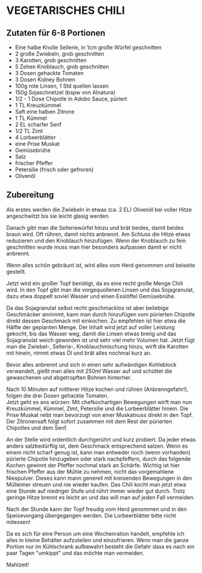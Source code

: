 # VEGETARISCHES CHILI

## Zutaten für 6-8 Portionen
- Eine halbe Knolle Sellerie, in 1cm große Würfel geschnitten
- 2 große Zwiebeln, grob geschnitten
- 3 Karotten, grob geschnitten
- 5 Zehen Knoblauch, grob geschnitten
- 3 Dosen gehackte Tomaten
- 3 Dosen Kidney Bohnen
- 100g rote Linsen, 1 Std quellen lassen
- 150g Sojaschnetzel (bspw von Alnatura)
- 1/2 - 1 Dose Chipotle in Adobo Sauce, püriert
- 1 TL Kreuzkümmel
- Saft eine halben Zitrone
- 1 TL Kümmel
- 2 EL scharfer Senf
- 1/2 TL Zimt
- 4 Lorbeerblätter
- eine Prise Muskat
- Gemüsebrühe
- Salz
- frischer Pfeffer
- Petersilie (frisch oder gefroren)
- Olivenöl

## Zubereitung
Als erstes werden die Zwiebeln in etwas (ca. 2 EL) Olivenöl bei 
voller Hitze angeschwitzt bis sie leicht glasig werden. 
 
Danach gibt man die Selleriewürfel hinzu und brät beides, damit beides braun wird. Oft rühren, damit nichts anbrennt. Am Schluss die Hitze etwas reduzieren und den Knoblauch hinzufügen. Wenn der Knoblauch zu fein geschnitten wurde muss man hier besonders aufpassen damit er nicht anbrennt.
 
Wenn alles schön gebräunt ist, wird alles vom Herd genommen und beiseite gestellt.

Jetzt wird ein großer Topf benötigt, da es eine recht große Menge Chili wird. In den Topf gibt man die vorgequollenen Linsen und das Sojagranulat, dazu etwa doppelt soviel Wasser und einen Esslöffel Gemüsebrühe. 
 
Da das Sojagranulat selbst recht geschmacklos ist aber beliebige Geschmäcker annimmt, kann man durch hinzufügen vom pürierten Chipotle direkt dessen Geschmack mit einkochen.
Zu empfehlen ist hier etwa die Hälfte der geplanten Menge.
Der Inhalt wird jetzt auf voller Leistung gekocht, bis das Wasser weg, damit die Linsen etwas breiig und das Sojagranulat weich geworden ist und sehr viel mehr Volumen hat.
Jetzt fügt man die Zwiebel-, Sellerie-, Knoblauchmischung hinzu, wirft die Karotten mit hinein, nimmt etwas Öl und brät alles nochmal kurz an. 
 
Bevor alles anbrennt und sich in einen sehr aufwändigen Kohleblock verwandelt, gießt man alles mit 250ml Wasser auf und schüttet die gewaschenen und abgetropften Bohnen hinterher.

Nach 10 Minuten auf mittlerer Hitze kochen und rühren (Anbrenngefahr!), folgen die drei Dosen gehackte Tomaten.  
Jetzt geht es ans würzen: Mit chefkochartigen Bewegungen wirft man nun Kreuzkümmel, Kümmel, Zimt, Petersilie und die Lorbeerblätter hinein. Die Prise Muskat reibt man bevorzugt von einer Muskatnuss direkt in den Topf. Der Zitronensaft folgt sofort zusammen mit dem Rest der pürierten Chipotles und dem Senf.

An der Stelle wird ordentlich durchgerührt und kurz probiert. Da jeder etwas anders salzbedürftig ist, dem Geschmack entsprechend salzen. Wenn es einem nicht scharf genug ist, kann man entweder noch (wenn vorhanden) pürierte Chipotle hinzugeben oder stark nachpfeffern, durch das folgende Kochen gewinnt der Pfeffer nochmal stark an Schärfe. Wichtig ist hier frischen Pfeffer aus der Mühle zu nehmen, nicht das vorgemahlene Niespulver. Dieses kann mann generell mit kreisenden Bewegungen in den Mülleimer streuen und nie wieder kaufen.
Das Chili kocht man jetzt etwa eine Stunde auf niedriger Stufe und rührt immer wieder gut durch. Trotz geringe Hitze brennt es leicht an und das will man auf jeden Fall vermeiden.
 
Nach der Stunde kann der Topf freudig vom Herd genommen und in den Speisevorgang übergegangen werden.
Die Lorbeerblätter bitte nicht mitessen!
 
Da es sich für eine Person um eine Wochenration handelt, empfehle ich alles in kleine Behälter aufzuteilen und einzufrieren. Wenn man die ganze Portion nur im Kühlschrank aufbewahrt besteht die Gefahr dass es nach ein paar Tagen "umkippt" und das möchte man vermeiden.

Mahlzeit!